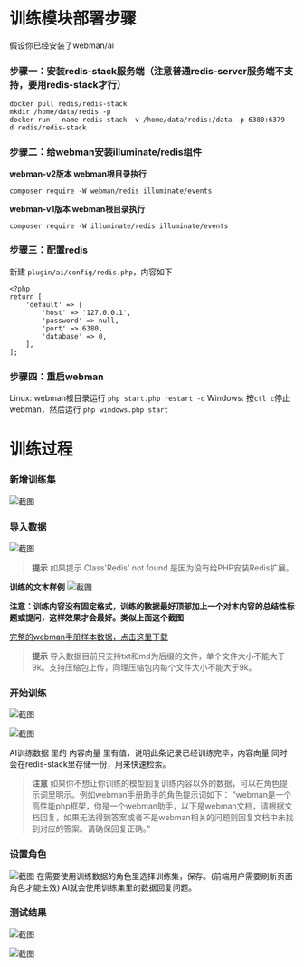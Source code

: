 # 训练模块部署步骤
假设你已经安装了webman/ai

### 步骤一：安装redis-stack服务端（注意普通redis-server服务端不支持，要用redis-stack才行）
```
docker pull redis/redis-stack
mkdir /home/data/redis -p
docker run --name redis-stack -v /home/data/redis:/data -p 6380:6379 -d redis/redis-stack
```

### 步骤二：给webman安装illuminate/redis组件

**webman-v2版本 webman根目录执行**
```
composer require -W webman/redis illuminate/events
```

**webman-v1版本 webman根目录执行**
```
composer require -W illuminate/redis illuminate/events
```

### 步骤三：配置redis
新建 `plugin/ai/config/redis.php`，内容如下
```
<?php
return [
    'default' => [
        'host' => '127.0.0.1',
        'password' => null,
        'port' => 6380,
        'database' => 0,
    ],
];
```

### 步骤四：重启webman
Linux: webman根目录运行 `php start.php restart -d`
Windows: 按`ctl c`停止webman，然后运行 `php windows.php start`

# 训练过程

### 新增训练集

![截图](https://www.workerman.net/upload/img/20231213/136579162dae2c.png)

### 导入数据

![截图](https://www.workerman.net/upload/img/20231213/13657916917daa.png)

> **提示**
> 如果提示 Class'Redis' not found 是因为没有给PHP安装Redis扩展。


**训练的文本样例**
![截图](https://www.workerman.net/upload/img/20231217/17657eae334157.png)

**注意：训练内容没有固定格式，训练的数据最好顶部加上一个对本内容的总结性标题或提问，这样效果才会最好。类似上面这个截图**

[完整的webman手册样本数据，点击这里下载](https://www.workerman.net/embedding-webman-manual.zip)


> **提示**
> 导入数据目前只支持txt和md为后缀的文件，单个文件大小不能大于9k。支持压缩包上传，同理压缩包内每个文件大小不能大于9k。


### 开始训练
![截图](https://www.workerman.net/upload/img/20231213/1365791715340f.png)


![截图](https://www.workerman.net/upload/img/20231213/1365791866af7d.png)

AI训练数据 里的 内容向量 里有值，说明此条记录已经训练完毕，内容向量 同时会在redis-stack里存储一份，用来快速检索。

> **注意**
> 如果你不想让你训练的模型回复训练内容以外的数据，可以在角色提示词里明示。例如webman手册助手的角色提示词如下：
“webman是一个高性能php框架，你是一个webman助手，以下是webman文档，请根据文档回复，如果无法得到答案或者不是webman相关的问题则回复文档中未找到对应的答案。请确保回复正确。”

### 设置角色
![截图](https://www.workerman.net/upload/img/20231213/1365791972b73e.png)
在需要使用训练数据的角色里选择训练集，保存。(前端用户需要刷新页面角色才能生效)
AI就会使用训练集里的数据回复问题。

### 测试结果

![截图](https://www.workerman.net/upload/img/20231213/136579bbc07f08.png)

![截图](https://www.workerman.net/upload/img/20231213/136579bb85156f.png)
